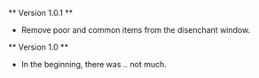 ** Version 1.0.1 **
* Remove poor and common items from the disenchant window.

** Version 1.0 **
* In the beginning, there was .. not much.
